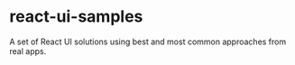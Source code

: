 # react-ui-samples
A set of React UI solutions using best and most common approaches from real apps.
